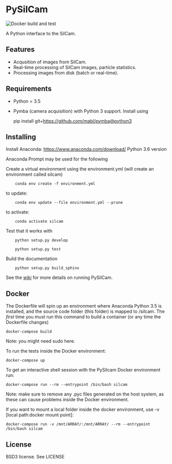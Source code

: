 PySilCam
===============================
![Docker build and test](https://github.com/emlynjdavies/PySilCam/workflows/Docker%20build%20and%20test/badge.svg)

A Python interface to the SilCam.

Features
--------

* Acqusition of images from SilCam.
* Real-time processing of SilCam images, particle statistics.
* Processing images from disk (batch or real-time).

Requirements
------------------

* Python = 3.5

* Pymba (camera acquisition) with Python 3 support. Install using

    pip install git+https://github.com/mabl/pymba@python3


Installing
----------
Install Anaconda:  https://www.anaconda.com/download/ Python 3.6 version

Anaconda Prompt may be used for the following

Create a virtual environment using the environment.yml (will create an environment called silcam)

```
    conda env create -f environment.yml
```

to update:

```
    conda env update --file environment.yml --prune

```

to activate: 

```
    conda activate silcam
```

Test that it works with

```
    python setup.py develop
```

```
    python setup.py test
```


Build the documentation

```
    python setup.py build_sphinx
```


See the [wiki](https://github.com/emlynjdavies/PySilCam/wiki) for more details on running PySilCam.


Docker
------
The Dockerfile will spin up an environment where Anaconda Python 3.5 is installed, and the source code folder (this folder) is mapped to /silcam. The _first_ time you must run this command to build a container (or any time the Dockerfile changes)

    docker-compose build

Note: you might need sudo here.

To run the tests inside the Docker environment:

    docker-compose up

To get an interactive shell session with the PySilcam Docker environment run:

    docker-compose run --rm --entrypoint /bin/bash silcam

Note: make sure to remove any .pyc files generated on the host system, as these can cause problems inside the Docker environment.

If you want to mount a local folder inside the docker environment, use -v [local path:docker mount point]:

    docker-compose run -v /mnt/ARRAY/:/mnt/ARRAY/ --rm --entrypoint /bin/bash silcam


License
-------

BSD3 license. See LICENSE
